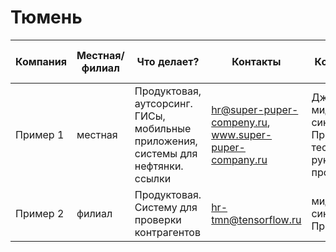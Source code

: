 # Тюмень
| Компания | Местная/филиал | Что делает? | Контакты | Кого нанимает | Какие технологии востребованы | Зарплатные вилки |
| ----------- | --- | --- | --- | --- | --- | --- |
| Пример 1 | местная | Продуктовая, аутсорсинг. ГИСы, мобильные приложения, системы для нефтянки. ссылки | hr@super-puper-compeny.ru, www.super-puper-company.ru | Джунов, мидлов, синьеров. Программистов, тестировщиков, руководителей проектов | Java, Typescript, Python | джуны 50-70, мидлы 70-120, синьеры 150+
| Пример 2 | филиал | Продуктовая. Систему для проверки контрагентов | hr-tmn@tensorflow.ru | мидлов, синьеров. Программистов | Javascript, C++ | нет данных :(